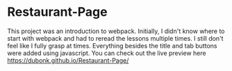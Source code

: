 # Restaurant-Page
This project was an introduction to webpack. Initially, I didn't know where to start with webpack and had to reread the lessons multiple times. 
I still don't feel like I fully grasp at times. Everything besides the title and tab buttons were added using javascript. 
You can check out the live preview here https://dubonk.github.io/Restaurant-Page/
